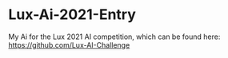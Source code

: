 # Lux-Ai-2021-Entry
My Ai for the Lux 2021 AI competition, which can be found here:
https://github.com/Lux-AI-Challenge

